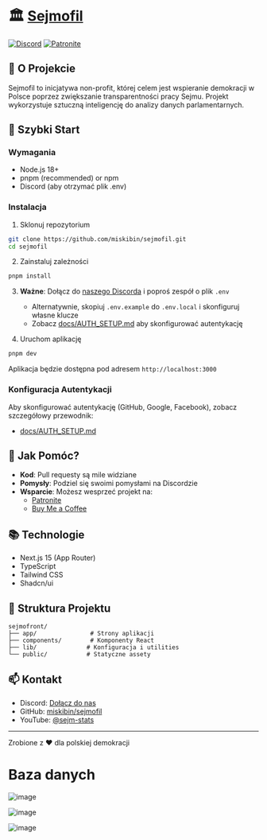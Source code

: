 # 🏛️ [Sejmofil](https://sejmofil.pl/)

[![Discord](https://img.shields.io/discord/YOUR_DISCORD_ID?color=7289da&logo=discord&logoColor=white)](https://discord.com/invite/zH2J3z5Wbf)
[![Patronite](https://img.shields.io/badge/wsparcie-Patronite-ff424d)](https://patronite.pl/sejm-stats)

## 🎯 O Projekcie

Sejmofil to inicjatywa non-profit, której celem jest wspieranie demokracji w Polsce poprzez zwiększanie transparentności pracy Sejmu. Projekt wykorzystuje sztuczną inteligencję do analizy danych parlamentarnych.

## 🚀 Szybki Start

### Wymagania

- Node.js 18+
- pnpm (recommended) or npm
- Discord (aby otrzymać plik .env)

### Instalacja

1. Sklonuj repozytorium

```bash
git clone https://github.com/miskibin/sejmofil.git
cd sejmofil
```

2. Zainstaluj zależności

```bash
pnpm install
```

3. **Ważne**: Dołącz do [naszego Discorda](https://discord.com/invite/zH2J3z5Wbf) i poproś zespół o plik `.env`
   - Alternatywnie, skopiuj `.env.example` do `.env.local` i skonfiguruj własne klucze
   - Zobacz [docs/AUTH_SETUP.md](docs/AUTH_SETUP.md) aby skonfigurować autentykację

4. Uruchom aplikację

```bash
pnpm dev
```

Aplikacja będzie dostępna pod adresem `http://localhost:3000`

### Konfiguracja Autentykacji

Aby skonfigurować autentykację (GitHub, Google, Facebook), zobacz szczegółowy przewodnik:
- [docs/AUTH_SETUP.md](docs/AUTH_SETUP.md)

## 🤝 Jak Pomóc?

- **Kod**: Pull requesty są mile widziane
- **Pomysły**: Podziel się swoimi pomysłami na Discordzie
- **Wsparcie**: Możesz wesprzeć projekt na:
  - [Patronite](https://patronite.pl/sejm-stats)
  - [Buy Me a Coffee](https://buymeacoffee.com/sejmstats)

## 📚 Technologie

- Next.js 15 (App Router)
- TypeScript
- Tailwind CSS
- Shadcn/ui

## 📂 Struktura Projektu

```
sejmofront/
├── app/               # Strony aplikacji
├── components/        # Komponenty React
├── lib/              # Konfiguracja i utilities
└── public/           # Statyczne assety
```

## 📫 Kontakt

- Discord: [Dołącz do nas](https://discord.com/invite/zH2J3z5Wbf)
- GitHub: [miskibin/sejmofil](https://github.com/miskibin/sejmofil)
- YouTube: [@sejm-stats](https://www.youtube.com/@sejm-stats)

---

Zrobione z ❤️ dla polskiej demokracji

# Baza danych

![image](https://github.com/user-attachments/assets/189d9fc7-8a21-4092-a967-2254a239f8fc)

![image](https://github.com/user-attachments/assets/2c06b56f-aa1f-4618-9002-fb5ff1a6860e)

![image](https://github.com/user-attachments/assets/f75f3716-3f54-4f24-ab85-0363f0e8121c)
